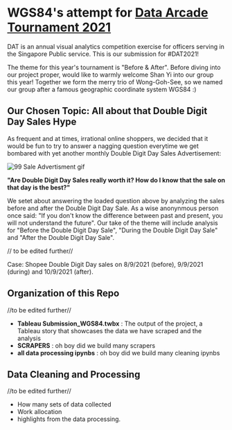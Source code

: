 # WGS84's attempt for [Data Arcade Tournament 2021](https://sites.google.com/dsaid.gov.sg/dat2021)

DAT is an annual visual analytics competition exercise for officers serving in the Singapore Public service. This is our submission for #DAT2021! 

The theme for this year's tournament is "Before & After". Before diving into our project proper, would like to warmly welcome Shan Yi into our group this year! Together we form the merry trio of Wong-Goh-See, so we named our group after a famous geographic coordinate system WGS84 :) 

## Our Chosen Topic: All about that Double Digit Day Sales Hype

As frequent and at times, irrational online shoppers, we decided that it would be fun to try to answer a nagging question everytime we get bombared with yet another monthly Double Digit Day Sales Advertisement: 

![99 Sale Advertisment gif](https://steadycompounding.com/wp-content/uploads/2021/08/https___bucketeer-e05bbc84-baa3-437e-9518-adb32be77984.s3.amazonaws.com_public_images_99060ebb-1c53-462e-9b01-eac42541dbce_640x360.gif)

**"Are Double Digit Day Sales really worth it? How do I know that the sale on that day is the best?"** 

We setet about answering the loaded question above by analyzing the sales before and after the Double Digit Day Sale. As a wise anonynmous person once said: "If you don't know the difference between past and present, you will not understand the future". Our take of the theme will include analysis for "Before the Double Digit Day Sale", "During the Double Digit Day Sale" and "After the Double Digit Day Sale". 

// to be edited further//

Case: Shopee Double Digit Day sales on 8/9/2021 (before), 9/9/2021 (during) and 10/9/2021 (after).

## Organization of this Repo

//to be edited further//
  
- **Tableau Submission_WGS84.twbx** : The output of the project, a Tableau story that showcases the data we have scraped and the analysis
- **SCRAPERS** : oh boy did we build many scrapers
- **all data processing ipynbs** : oh boy did we build many cleaning ipynbs

## Data Cleaning and Processing

//to be edited further//
  
- How many sets of data collected
- Work allocation
- highlights from the data processing. 
